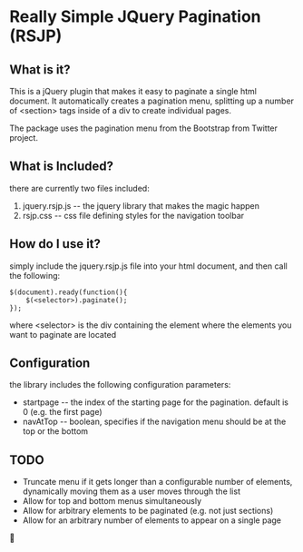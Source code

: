 # Really Simple JQuery Pagination (RSJP)

## What is it?
This is a jQuery plugin that makes it easy to paginate a single html document.  It automatically creates a pagination menu, splitting up a number of &lt;section&gt; tags inside of a div to create individual pages.

The package uses the pagination menu from the Bootstrap from Twitter project. 

## What is Included?
there are currently two files included:

1. jquery.rsjp.js -- the jquery library that makes the magic happen
2. rsjp.css -- css file defining styles for the navigation toolbar

## How do I use it?
simply include the jquery.rsjp.js file into your html document, and then call the following:

	$(document).ready(function(){
		$(<selector>).paginate();
	});

where &lt;selector&gt; is the div containing the element where the elements you want to paginate are located

## Configuration

the library includes the following configuration parameters:

* startpage -- the index of the starting page for the pagination. default is 0 (e.g. the first page)
* navAtTop -- boolean, specifies if the navigation menu should be at the top or the bottom

## TODO
* Truncate menu if it gets longer than a configurable number of elements, dynamically moving them as a user moves through the list
* Allow for top and bottom menus simultaneously
* Allow for arbitrary elements to be paginated (e.g. not just sections)
* Allow for an arbitrary number of elements to appear on a single page



